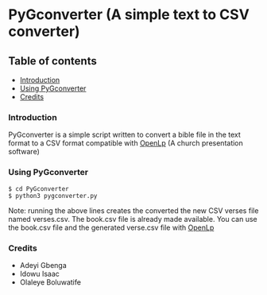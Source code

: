 # PyGconverter (A simple text to CSV converter)

## Table of contents
* [Introduction](#introduction)
* [Using PyGconverter](#using-pygconverter)
* [Credits](#credits)

### Introduction
PyGconverter is a simple script written to convert a bible file
in the text format to a CSV format compatible with [OpenLp](http://www.opelp.org) (A
  church presentation software)

### Using PyGconverter
```cosole
$ cd PyGconverter
$ python3 pygconverter.py
```
Note: running the above lines creates the converted
the new CSV verses file named verses.csv. The book.csv
file is already made available. You can use the book.csv
file and the generated verse.csv file with [OpenLp](http://www.opelp.org)

### Credits
* Adeyi Gbenga <Started the project>
* Idowu Isaac <Initiated a code based approach>
* Olaleye Boluwatife <Support>
